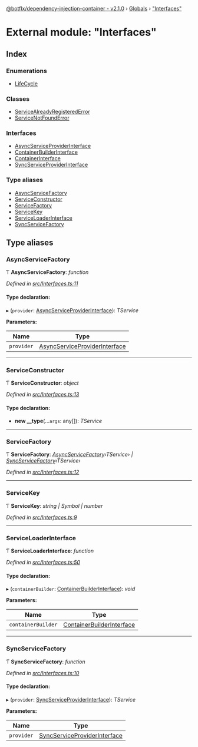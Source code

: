 [@botflx/dependency-injection-container - v2.1.0](../README.md) › [Globals](../globals.md) › ["Interfaces"](_interfaces_.md)

# External module: "Interfaces"

## Index

### Enumerations

* [LifeCycle](../enums/_interfaces_.lifecycle.md)

### Classes

* [ServiceAlreadyRegisteredError](../classes/_interfaces_.servicealreadyregisterederror.md)
* [ServiceNotFoundError](../classes/_interfaces_.servicenotfounderror.md)

### Interfaces

* [AsyncServiceProviderInterface](../interfaces/_interfaces_.asyncserviceproviderinterface.md)
* [ContainerBuilderInterface](../interfaces/_interfaces_.containerbuilderinterface.md)
* [ContainerInterface](../interfaces/_interfaces_.containerinterface.md)
* [SyncServiceProviderInterface](../interfaces/_interfaces_.syncserviceproviderinterface.md)

### Type aliases

* [AsyncServiceFactory](_interfaces_.md#asyncservicefactory)
* [ServiceConstructor](_interfaces_.md#serviceconstructor)
* [ServiceFactory](_interfaces_.md#servicefactory)
* [ServiceKey](_interfaces_.md#servicekey)
* [ServiceLoaderInterface](_interfaces_.md#serviceloaderinterface)
* [SyncServiceFactory](_interfaces_.md#syncservicefactory)

## Type aliases

###  AsyncServiceFactory

Ƭ **AsyncServiceFactory**: *function*

*Defined in [src/Interfaces.ts:11](https://github.com/botflux/dependency-injection-container/blob/e8a6c87/packages/DIContainer/src/Interfaces.ts#L11)*

#### Type declaration:

▸ (`provider`: [AsyncServiceProviderInterface](../interfaces/_interfaces_.asyncserviceproviderinterface.md)): *TService*

**Parameters:**

Name | Type |
------ | ------ |
`provider` | [AsyncServiceProviderInterface](../interfaces/_interfaces_.asyncserviceproviderinterface.md) |

___

###  ServiceConstructor

Ƭ **ServiceConstructor**: *object*

*Defined in [src/Interfaces.ts:13](https://github.com/botflux/dependency-injection-container/blob/e8a6c87/packages/DIContainer/src/Interfaces.ts#L13)*

#### Type declaration:

* **new __type**(...`args`: any[]): *TService*

___

###  ServiceFactory

Ƭ **ServiceFactory**: *[AsyncServiceFactory](_interfaces_.md#asyncservicefactory)‹TService› | [SyncServiceFactory](_interfaces_.md#syncservicefactory)‹TService›*

*Defined in [src/Interfaces.ts:12](https://github.com/botflux/dependency-injection-container/blob/e8a6c87/packages/DIContainer/src/Interfaces.ts#L12)*

___

###  ServiceKey

Ƭ **ServiceKey**: *string | Symbol | number*

*Defined in [src/Interfaces.ts:9](https://github.com/botflux/dependency-injection-container/blob/e8a6c87/packages/DIContainer/src/Interfaces.ts#L9)*

___

###  ServiceLoaderInterface

Ƭ **ServiceLoaderInterface**: *function*

*Defined in [src/Interfaces.ts:50](https://github.com/botflux/dependency-injection-container/blob/e8a6c87/packages/DIContainer/src/Interfaces.ts#L50)*

#### Type declaration:

▸ (`containerBuilder`: [ContainerBuilderInterface](../interfaces/_interfaces_.containerbuilderinterface.md)): *void*

**Parameters:**

Name | Type |
------ | ------ |
`containerBuilder` | [ContainerBuilderInterface](../interfaces/_interfaces_.containerbuilderinterface.md) |

___

###  SyncServiceFactory

Ƭ **SyncServiceFactory**: *function*

*Defined in [src/Interfaces.ts:10](https://github.com/botflux/dependency-injection-container/blob/e8a6c87/packages/DIContainer/src/Interfaces.ts#L10)*

#### Type declaration:

▸ (`provider`: [SyncServiceProviderInterface](../interfaces/_interfaces_.syncserviceproviderinterface.md)): *TService*

**Parameters:**

Name | Type |
------ | ------ |
`provider` | [SyncServiceProviderInterface](../interfaces/_interfaces_.syncserviceproviderinterface.md) |

